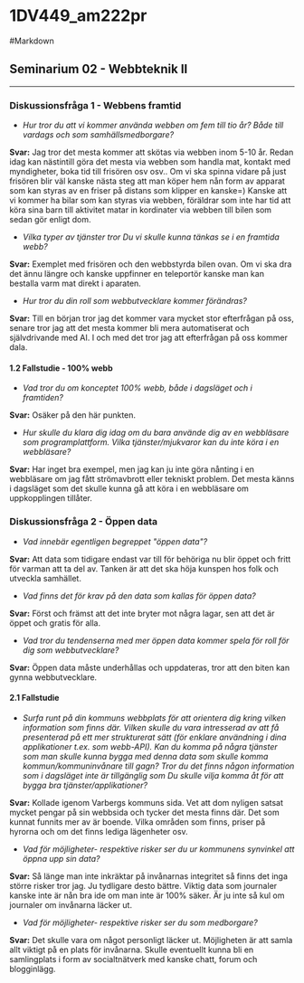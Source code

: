 1DV449_am222pr
==============
#Markdown
## Seminarium 02 - Webbteknik II
-------------

### Diskussionsfråga 1 - Webbens framtid

- *Hur tror du att vi kommer använda webben om fem till tio år? Både till vardags och som samhällsmedborgare?*

**Svar:** Jag tror det mesta kommer att skötas via webben inom 5-10 år. Redan idag kan nästintill göra det mesta via webben som handla mat, kontakt med myndigheter, boka tid till frisören osv osv.. Om vi ska spinna vidare på just frisören blir väl kanske nästa steg att man köper hem nån form av apparat som kan styras av en friser på distans som klipper en kanske=) Kanske att vi kommer ha bilar som kan styras via webben, föräldrar som inte har tid att köra sina barn till aktivitet matar in kordinater via webben till bilen som sedan gör enligt dom. 

- *Vilka typer av tjänster tror Du vi skulle kunna tänkas se i en framtida webb?*

**Svar:** Exemplet med frisören och den webbstyrda bilen ovan. Om vi ska dra det ännu längre och kanske uppfinner en teleportör kanske man kan bestalla varm mat direkt i aparaten.

- *Hur tror du din roll som webbutvecklare kommer förändras?*

**Svar:** Till en början tror jag det kommer vara mycket stor efterfrågan på oss, senare tror jag att det mesta kommer bli mera automatiserat och självdrivande med AI. I och med det tror jag att efterfrågan på oss kommer dala.

#### 1.2 Fallstudie - 100% webb 

- *Vad tror du om konceptet 100% webb, både i dagsläget och i framtiden?*

**Svar:** Osäker på den här punkten. 

- *Hur skulle du klara dig idag om du bara använde dig av en webbläsare som programplattform. Vilka tjänster/mjukvaror kan du inte köra i en webbläsare?*

**Svar:** Har inget bra exempel, men jag kan ju inte göra nånting i en webbläsare om jag fått strömavbrott eller tekniskt problem. Det mesta känns i dagsläget som det skulle kunna gå att köra i en webbläsare om uppkopplingen tillåter. 

### Diskussionsfråga 2 - Öppen data

- *Vad innebär egentligen begreppet "öppen data"?*

**Svar:** Att data som tidigare endast var till för behöriga nu blir öppet och fritt för varman att ta del av. Tanken är att det ska höja kunspen hos folk och utveckla samhället.

- *Vad finns det för krav på den data som kallas för öppen data?*

**Svar:** Först och främst att det inte bryter mot några lagar, sen att det är öppet och gratis för alla.

- *Vad tror du tendenserna med mer öppen data kommer spela för roll för dig som webbutvecklare?*

**Svar:** Öppen data måste underhållas och uppdateras, tror att den biten kan gynna webbutvecklare.

#### 2.1 Fallstudie

- *Surfa runt på din kommuns webbplats för att orientera dig kring vilken information som finns där. Vilken skulle du vara intresserad av att få presenterad på ett mer strukturerat sätt (för enklare användning i dina applikationer t.ex. som webb-API). Kan du komma på några tjänster som man skulle kunna bygga med denna data som skulle komma kommun/kommuninvånare till gagn? Tror du det finns någon information som i dagsläget inte är tillgänglig som Du skulle vilja komma åt för att bygga bra tjänster/applikationer?*

**Svar:** Kollade igenom Varbergs kommuns sida. Vet att dom nyligen satsat mycket pengar på sin webbsida och tycker det mesta finns där. Det som kunnat funnits mer av är boende. Vilka områden som finns, priser på hyrorna och om det finns lediga lägenheter osv. 

- *Vad för möjligheter- respektive risker ser du ur kommunens synvinkel att öppna upp sin data?*

**Svar:** Så länge man inte inkräktar på invånarnas integritet så finns det inga större risker tror jag. Ju tydligare desto bättre. Viktig data som journaler kanske inte är nån bra ide om man inte är 100% säker. Är ju inte så kul om journaler om invånarna läcker ut. 

- *Vad för möjligheter- respektive risker ser du som medborgare?*

**Svar:** Det skulle vara om något personligt läcker ut. Möjligheten är att samla allt viktigt på en plats för invånarna. Skulle eventuellt kunna bli en samlingplats i form av socialtnätverk med kanske chatt, forum och blogginlägg. 
